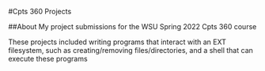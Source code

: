 #Cpts 360 Projects

##About
My project submissions for the WSU Spring 2022 Cpts 360 course

These projects included writing programs that interact with an EXT filesystem, such as creating/removing files/directories, and a shell that can execute these programs
